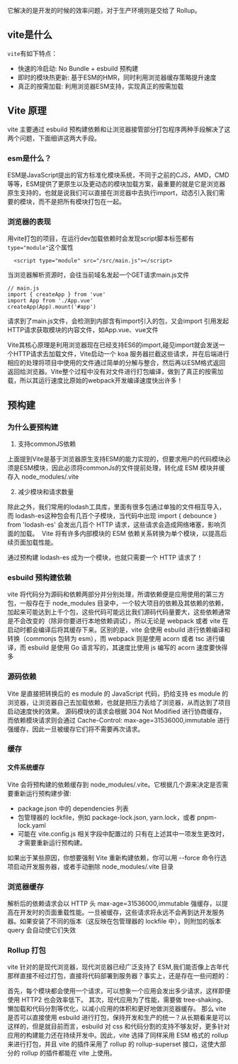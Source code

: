 它解决的是开发的时候的效率问题，对于生产环境则是交给了 Rollup。


## vite是什么

`vite`有如下特点：

- 快速的冷启动: No Bundle + esbuild 预构建
- 即时的模块热更新: 基于ESM的HMR，同时利用浏览器缓存策略提升速度
- 真正的按需加载: 利用浏览器ESM支持，实现真正的按需加载

## Vite 原理

vite 主要通过 esbuild 预构建依赖和让浏览器接管部分打包程序两种手段解决了这两个问题，下面细讲这两大手段。

### esm是什么？

ESM是JavaScript提出的官方标准化模块系统，不同于之前的CJS，AMD，CMD等等，ESM提供了更原生以及更动态的模块加载方案，最重要的就是它是浏览器原生支持的，也就是说我们可以直接在浏览器中去执行import，动态引入我们需要的模块，而不是把所有模块打包在一起。

### 浏览器的表现

用vite打包的项目，在运行dev加载依赖时会发现script脚本标签都有`type="module"`这个属性

```JS
  <script type="module" src="/src/main.js"></script>
```

当浏览器解析资源时，会往当前域名发起一个GET请求main.js文件
```JS
// main.js
import { createApp } from 'vue'
import App from './App.vue'
createApp(App).mount('#app')
```

请求到了main.js文件，会检测到内部含有import引入的包，又会import 引用发起HTTP请求获取模块的内容文件，如App.vue、vue文件

Vite其核心原理是利用浏览器现在已经支持ES6的import,碰见import就会发送一个HTTP请求去加载文件，Vite启动一个 koa 服务器拦截这些请求，并在后端进行相应的处理将项目中使用的文件通过简单的分解与整合，然后再以ESM格式返回返回给浏览器。Vite整个过程中没有对文件进行打包编译，做到了真正的按需加载，所以其运行速度比原始的webpack开发编译速度快出许多！

## 预构建


### 为什么要预构建

1. 支持commonJS依赖

上面提到Vite是基于浏览器原生支持ESM的能力实现的，但要求用户的代码模块必须是ESM模块，因此必须将commonJs的文件提前处理，转化成 ESM 模块并缓存入 node_modules/.vite

2. 减少模块和请求数量

除此之外，我们常用的lodash工具库，里面有很多包通过单独的文件相互导入，而 lodash-es这种包会有几百个子模块，当代码中出现 import { debounce } from 'lodash-es' 会发出几百个 HTTP 请求，这些请求会造成网络堵塞，影响页面的加载。
 Vite 将有许多内部模块的 ESM 依赖关系转换为单个模块，以提高后续页面加载性能。

通过预构建 lodash-es 成为一个模块，也就只需要一个 HTTP 请求了！



### esbuild 预构建依赖

vite 将代码分为源码和依赖两部分并分别处理，所谓依赖便是应用使用的第三方包，一般存在于 node_modules 目录中，一个较大项目的依赖及其依赖的依赖，加起来可能达到上千个包，这些代码可能远比我们源码代码量要大，这些依赖通常是不会改变的（除非你要进行本地依赖调试），所以无论是 webpack 或者 vite 在启动时都会编译后将其缓存下来。区别的是，vite 会使用 esbuild 进行依赖编译和转换（commonjs 包转为 esm），而 webpack 则是使用 acorn 或者 tsc 进行编译，而 esbuild 是使用 Go 语言写的，其速度比使用 js 编写的 acorn 速度要快得多

### 源码依赖

Vite 是直接把转换后的 es module 的 JavaScript 代码，扔给支持 es module 的浏览器，让浏览器自己去加载依赖，也就是把压力丢给了浏览器，从而达到了项目启动速度快的效果。
源码模块的请求会根据 304 Not Modified 进行协商缓存，而依赖模块请求则会通过 Cache-Control: max-age=31536000,immutable 进行强缓存，因此一旦被缓存它们将不需要再次请求。

### 缓存

#### 文件系统缓存

Vite 会将预构建的依赖缓存到 node_modules/.vite。它根据几个源来决定是否需要重新运行预构建步骤:

- package.json 中的 dependencies 列表
- 包管理器的 lockfile，例如 package-lock.json, yarn.lock，或者 pnpm-lock.yaml
- 可能在 vite.config.js 相关字段中配置过的
  只有在上述其中一项发生更改时，才需要重新运行预构建。

如果出于某些原因，你想要强制 Vite 重新构建依赖，你可以用 --force 命令行选项启动开发服务器，或者手动删除 node_modules/.vite 目录

### 浏览器缓存

解析后的依赖请求会以 HTTP 头 max-age=31536000,immutable 强缓存，以提高在开发时的页面重载性能。一旦被缓存，这些请求将永远不会再到达开发服务器。如果安装了不同的版本（这反映在包管理器的 lockfile 中），则附加的版本 query 会自动使它们失效

### Rollup 打包

vite 针对的是现代浏览器，现代浏览器已经广泛支持了 ESM,我们能否像上古年代那样直接不经过打包，直接将代码部署到服务器？事实上，还是存在一些问题的：

首先，每个模块都会使用一个请求，可以想象一个应用会发出多少请求，这样即便使用 HTTP2 也会效率低下。
其次，现代应用为了性能，需要做 tree-shaking、懒加载和代码分割等优化，以减小应用的体积和更好地做浏览器缓存。
那么 vite 是否可以直接使用 esbuild 进行打包，保持开发和生产的统一？从长期看来是可以这样的，但是就目前而言，esbuild 对 css 和代码分割的支持不够友好，更多针对应用的构建能力还在持续开发中。因此，vite 选择了同样采用 ESM 格式的 rollup 来进行打包，并且 vite 的插件采用了 rollup 的 rollup-superset 接口，这使大部分的 rollup 的插件都能在 vite 上使用。

